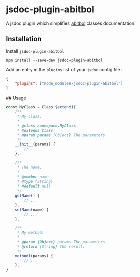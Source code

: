 # jsdoc-plugin-abitbol

A jsdoc plugin which simplifies [abitbol](https://github.com/wanadev/abitbol) classes documentation.

## Installation

Install `jsdoc-plugin-abitbol`

```shell
npm install --save-dev jsdoc-plugin-abitbol
```

Add an entry in the `plugins` list of your `jsdoc` config file :

```json
{
    "plugins": ["node_modules/jsdoc-plugin-abitbol"]
}
```

## Usage

```js
const MyClass = Class.$extend({
    /**
     * My class.
     *
     * @class namespace.MyClass
     * @extends Class
     * @param params {Object} The parameters.
     */
    __init__(params) {
        // ...
    },

    /**
     * The name.
     *
     * @member name
     * @type {String}
     * @default null
     */
    getName() {
        // ...
    },
    setName(name) {
        // ...
    },

    /**
     * My method.
     *
     * @param {Object} params The parameters.
     * @return {String} The result.
     */
    method1(params) {
        // ...
    },
}
```
